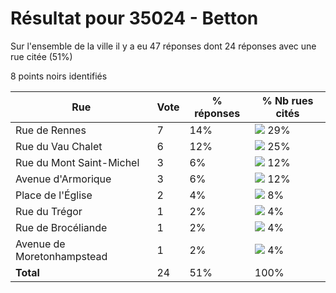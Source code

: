 # Résultat pour 35024 - Betton

Sur l'ensemble de la ville il y a eu 47 réponses dont 24 réponses avec une rue citée (51%)

8 points noirs identifiés

| Rue | Vote | % réponses | % Nb rues cités|
|-----|------|------------|----------------|
| Rue de Rennes | 7 | 14% | <img src="../../img/bar_29.gif" />&nbsp;29%|
| Rue du Vau Chalet | 6 | 12% | <img src="../../img/bar_25.gif" />&nbsp;25%|
| Rue du Mont Saint-Michel | 3 | 6% | <img src="../../img/bar_12.gif" />&nbsp;12%|
| Avenue d'Armorique | 3 | 6% | <img src="../../img/bar_12.gif" />&nbsp;12%|
| Place de l'Église | 2 | 4% | <img src="../../img/bar_8.gif" />&nbsp;8%|
| Rue du Trégor | 1 | 2% | <img src="../../img/bar_4.gif" />&nbsp;4%|
| Rue de Brocéliande | 1 | 2% | <img src="../../img/bar_4.gif" />&nbsp;4%|
| Avenue de Moretonhampstead | 1 | 2% | <img src="../../img/bar_4.gif" />&nbsp;4%|
| **Total** | 24 | 51% | 100%|
